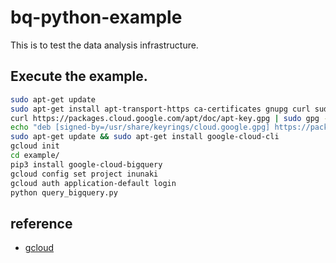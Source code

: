# bq-python-example
This is to test the data analysis infrastructure.

## Execute the example.
```bash
sudo apt-get update
sudo apt-get install apt-transport-https ca-certificates gnupg curl sudo
curl https://packages.cloud.google.com/apt/doc/apt-key.gpg | sudo gpg --dearmor -o /usr/share/keyrings/cloud.google.gpg
echo "deb [signed-by=/usr/share/keyrings/cloud.google.gpg] https://packages.cloud.google.com/apt cloud-sdk main" | sudo tee -a /etc/apt/sources.list.d/google-cloud-sdk.list
sudo apt-get update && sudo apt-get install google-cloud-cli
gcloud init
cd example/
pip3 install google-cloud-bigquery
gcloud config set project inunaki
gcloud auth application-default login
python query_bigquery.py
```

## reference
- [gcloud](https://cloud.google.com/sdk/docs/install-sdk?hl=ja#deb)
